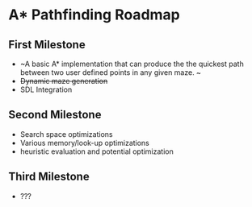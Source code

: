 # A* Pathfinding Roadmap

## First Milestone
- ~A basic A* implementation that can produce the the quickest path between 
  two user defined points in any given maze. ~
- ~~Dynamic maze generation~~
- SDL Integration

## Second Milestone
- Search space optimizations
- Various memory/look-up optimizations
- heuristic evaluation and potential optimization 

## Third Milestone
- ??? 
